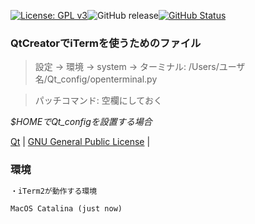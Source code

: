 [![License: GPL v3](https://img.shields.io/badge/License-GPLv3-blue.svg)](https://www.gnu.org/licenses/gpl-3.0)![GitHub release](https://img.shields.io/github/release/takkii/Qt_config.svg?style=flat)[![GitHub Status](https://img.shields.io/github/last-commit/takkii/Qt_config.svg?style=flat)](GitHub)

### QtCreatorでiTermを使うためのファイル

> 設定 → 環境 → system → ターミナル: /Users/ユーザ名/Qt_config/openterminal.py

> パッチコマンド: 空欄にしておく

_$HOMEでQt_configを設置する場合_

[Qt](https://ja.wikipedia.org/wiki/Qt) | [GNU General Public License](https://ja.wikipedia.org/wiki/GNU_General_Public_License) |

### 環境

```markdown
・iTerm2が動作する環境

MacOS Catalina (just now)
```

